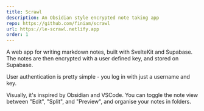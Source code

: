 ```yaml
---
title: Scrawl
description: An Obsidian style encrypted note taking app
repo: https://github.com/finiam/scrawl
url: https://le-scrawl.netlify.app
order: 1
---
```


A web app for writing markdown notes, built with SvelteKit and Supabase. The notes are then encrypted with a user defined key, and stored on Supabase. 

User authentication is pretty simple - you log in with just a username and key.

Visually, it's inspired by Obsidian and VSCode. You can toggle the note view between "Edit", "Split", and "Preview", and organise your notes in folders.